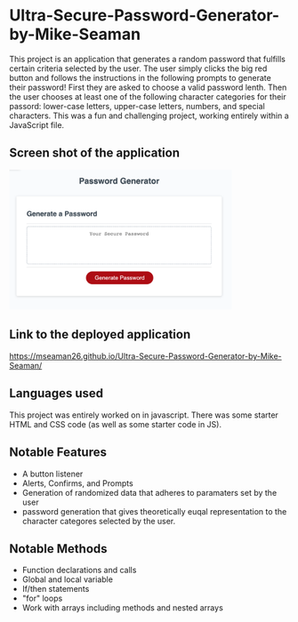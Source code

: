 # Ultra-Secure-Password-Generator-by-Mike-Seaman

This project is an application that generates a random password that fulfills certain criteria selected by the user.  The user simply clicks the big red button and follows the instructions in the following prompts to generate their password!  First they are asked to choose a valid password lenth.  Then the user chooses at least one of the following character categories for their passord: lower-case letters, upper-case letters, numbers, and special characters. This was a fun and challenging project, working entirely within a JavaScript file.  

## Screen shot of the application
<img src="./assets/password generator.png" width=400px>

## Link to the deployed application
https://mseaman26.github.io/Ultra-Secure-Password-Generator-by-Mike-Seaman/

## Languages used
This project was entirely worked on in javascript.  There was some starter HTML and CSS code (as well as some starter code in JS). 

## Notable Features
- A button listener
- Alerts, Confirms, and Prompts
- Generation of randomized data that adheres to paramaters set by the user
- password generation that gives theoretically euqal representation to the character categores selected by the user.

## Notable Methods
- Function declarations and calls
- Global and local variable
- If/then statements
- "for" loops
- Work with arrays including methods and nested arrays


